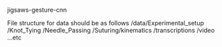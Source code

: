 jigsaws-gesture-cnn


File structure for data should be as follows
/data/Experimental_setup
     /Knot_Tying
     /Needle_Passing
     /Suturing/kinematics
              /transcriptions
              /video
     ...etc